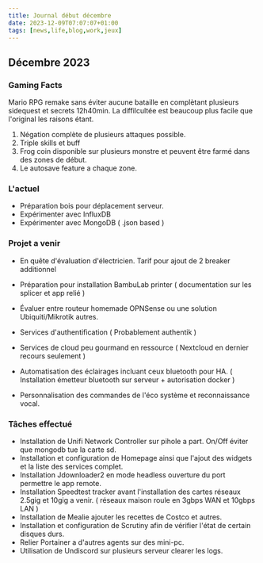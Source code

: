 ```yaml
---
title: Journal début décembre
date: 2023-12-09T07:07:07+01:00
tags: [news,life,blog,work,jeux]
---
```

## Décembre 2023

### Gaming Facts

Mario RPG remake sans éviter aucune bataille en complètant plusieurs sidequest et secrets 12h40min.
La diffilcultée est beaucoup plus facile que l'original les raisons étant.
1. Négation complète de plusieurs attaques possible.
2. Triple skills et buff
3. Frog coin disponible sur plusieurs monstre et peuvent être farmé dans des zones de début.
4. Le autosave feature a chaque zone.

### L'actuel

* Préparation bois pour déplacement serveur.
* Expérimenter avec InfluxDB
* Expérimenter avec MongoDB ( .json based )

### Projet a venir

* En quête d'évaluation d'électricien. Tarif pour ajout de 2 breaker additionnel 
* Préparation pour installation BambuLab printer ( documentation sur les splicer et app relié )

* Évaluer entre routeur homemade OPNSense ou une solution Ubiquiti/Mikrotik autres.
* Services d'authentification ( Probablement authentik )
* Services de cloud peu gourmand en ressource ( Nextcloud en dernier recours seulement )
* Automatisation des éclairages incluant ceux bluetooth pour HA. ( Installation émetteur bluetooth sur serveur + autorisation docker )
* Personnalisation des commandes de l'éco système et reconnaissance vocal.

### Tâches effectué

* Installation de Unifi Network Controller sur pihole a part. On/Off éviter que mongodb tue la carte sd.
* Installation et configuration de Homepage ainsi que l'ajout des widgets et la liste des services complet.
* Installation Jdownloader2 en mode headless ouverture du port permettre le app remote.
* Installation Speedtest tracker avant l'installation des cartes réseaux 2.5gig et 10gig a venir. ( réseaux maison roule en 3gbps WAN et 10gbps LAN )
* Installation de Mealie ajouter les recettes de Costco et autres.
* Installation et configuration de Scrutiny afin de vérifier l'état de certain disques durs.
* Relier Portainer a d'autres agents sur des mini-pc.
* Utilisation de Undiscord sur plusieurs serveur clearer les logs.
